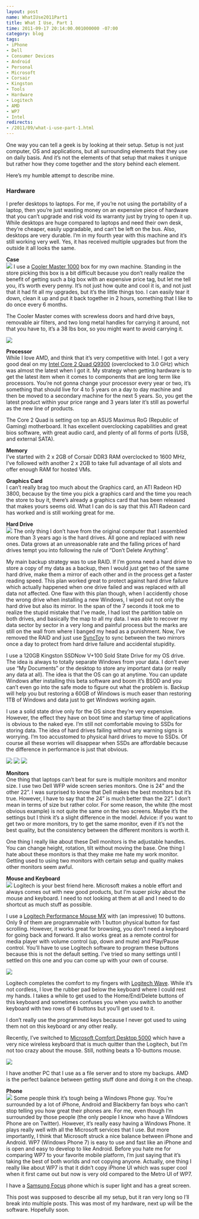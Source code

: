 ```yaml
---
layout: post
name: WhatIUse2011Part1
title: What I Use, Part 1
time: 2011-09-17 20:14:00.001000000 -07:00
category: blog
tags:
- iPhone
- Dell
- Consumer Devices
- Android
- Personal
- Microsoft
- Corsair
- Kingston
- Tools
- Hardware
- Logitech
- AMD
- WP7
- Intel
redirects:
- /2011/09/what-i-use-part-1.html
---
```

One way you can tell a geek is by looking at their setup. Setup is not just computer, OS and applications, but all surrounding elements that they use on daily basis. And it’s not the elements of that setup that makes it unique but rather how they come together and the story behind each element.

Here’s my humble attempt to describe mine.

### Hardware

I prefer desktops to laptops. For me, if you’re not using the portability of a laptop, then you’re just wasting money on an expensive piece of hardware that you can’t upgrade and risk void its warranty just by trying to open it up. While desktops are huge compared to laptops and need their own desk, they’re cheaper, easily upgradable, and can’t be left on the bus. Also, desktops are very durable. I’m in my fourth year with this machine and it’s still working very well. Yes, it has received multiple upgrades but from the outside it all looks the same.

**Case**  
<img class="imageOnRight" src="{{ site.imagesFolder }}{{ page.name }}/MasterCooler03.jpg">
I use a [Cooler Master 1000](http://www.coolermaster-usa.com/product.php?category_id=18&amp;product_id=2700) box for my own machine. Standing in the store picking this box is a bit difficult because you don’t really realize the benefit of getting such a big box with an expensive price tag, but let me tell you, it’s worth every penny. It’s not just how quite and cool it is, and not just that it had fit all my upgrades, but it’s the little things too. I can easily tear it down, clean it up and put it back together in 2 hours, something that I like to do once every 6 months.

The Cooler Master comes with screwless doors and hard drive bays, removable air filters, and two long metal handles for carrying it around, not that you have to, it’s a 38 lbs box, so you might want to avoid carrying it.

<img class="imageOnRight" src="{{ site.imagesFolder }}{{ page.name }}/MasterCooler01.jpg">

**Processor**  
While I love AMD, and think that it’s very competitive with Intel. I got a very good deal on my [Intel Core 2 Quad Q9300](http://ark.intel.com/products/33922/Intel-Core2-Quad-Processor-Q9300-%286M-Cache-2_50-GHz-1333-MHz-FSB%29) (overclocked to 3.0 GHz) which was almost the latest when I got it. My strategy when getting hardware is to get the latest item when it comes to components that are long term like processors. You’re not gonna change your processor every year or two, it’s something that should live for 4 to 5 years on a day to day machine and then be moved to a secondary machine for the next 5 years. So, you get the latest product within your price range and 3 years later it’s still as powerful as the new line of products.

The Core 2 Quad is setting on top an ASUS Maximus RoG (Republic of Gaming) motherboard. It has excellent overclocking capabilities and great bios software, with great audio card, and plenty of all forms of ports (USB, and external SATA).

**Memory**  
I’ve started with 2 x 2GB of Corsair DDR3 RAM overclocked to 1600 MHz, I’ve followed with another 2 x 2GB to take full advantage of all slots and offer enough RAM for hosted VMs.

**Graphics Card**  
I can’t really brag too much about the Graphics card, an ATI Radeon HD 3800, because by the time you pick a graphics card and the time you reach the store to buy it, there’s already a graphics card that has been released that makes yours seems old. What I can do is say that this ATI Radeon card has worked and is still working great for me.

**Hard Drive**  
<img class="imageOnRight" src="{{ site.imagesFolder }}{{ page.name }}/KingstonSSD02.jpg">
The only thing I don’t have from the original computer that I assembled more than 3 years ago is the hard drives. All gone and replaced with new ones. Data grows at an unreasonable rate and the falling prices of hard drives tempt you into following the rule of “Don’t Delete Anything”.

My main backup strategy was to use RAID. If I’m gonna need a hard drive to store a copy of my data as a backup, then I would just get two of the same hard drive, make them a mirror of each other and in the process get a faster reading speed. This plan worked great to protect against hard drive failure which actually happened when one drive failed and was replaced with all data not affected. One flaw with this plan though, when I accidently chose the wrong drive when installing a new Windows, I wiped out not only the hard drive but also its mirror. In the span of the 7 seconds it took me to realize the stupid mistake that I’ve made, I had lost the partition table on both drives, and basically the map to all my data. I was able to recover my data sector by sector in a very long and painful process but the marks are still on the wall from where I banged my head as a punishment. Now, I’ve removed the RAID and just use [SyncToy](http://www.microsoft.com/download/en/details.aspx?id=15155) to sync between the two mirrors once a day to protect from hard drive failure and accidental stupidity.

I use a 120GB Kingston SSDNow V+100 Sold State Drive for my OS drive. The idea is always to totally separate Windows from your data. I don’t ever use “My Documents” or the desktop to store any important data (or really any data at all). The idea is that the OS can go at anytime. You can update Windows after installing this beta software and boom it’s BSOD and you can’t even go into the safe mode to figure out what the problem is. Backup will help you but restoring a 60GB of Windows is much easer than restoring 1TB of Windows and data just to get Windows working again.

I use a solid state drive only for the OS since they’re very expensive. However, the effect they have on boot time and startup time of applications is obvious to the naked eye. I’m still not comfortable moving to SSDs for storing data. The idea of hard drives failing without any warning signs is worrying. I’m too accustomed to physical hard drives to move to SSDs. Of course all these worries will disappear when SSDs are affordable because the difference in performance is just that obvious.

<img class="imageOnRight" src="{{ site.imagesFolder }}{{ page.name }}/DellMonitor01.jpg">
<img class="imageOnRight" src="{{ site.imagesFolder }}{{ page.name }}/DellMonitor02.jpg">
<img class="imageOnRight" src="{{ site.imagesFolder }}{{ page.name }}/DellMonitor03.jpg">

**Monitors**  
One thing that laptops can’t beat for sure is multiple monitors and monitor size. I use two Dell WFP wide screen series monitors. One is 24” and the other 22”. I was surprised to know that Dell makes the best monitors but it’s true. However, I have to say that the 24” is much better than the 22”. I don’t mean in terms of size but rather color. For some reason, the white (the most obvious example) is not quite the same on the two screens. Maybe it’s the settings but I think it’s a slight difference in the model. Advice: if you want to get two or more monitors, try to get the same monitor, even if it’s not the best quality, but the consistency between the different monitors is worth it.

One thing I really like about these Dell monitors is the adjustable handles. You can change height, rotation, tilt without moving the base. One thing I hate about these monitors is that they make me hate my work monitor. Getting used to using two monitors with certain setup and quality makes other monitors seem awful.

**Mouse and Keyboard**  
<img class="imageInCenter" src="{{ site.imagesFolder }}{{ page.name }}/LogitechPerformanceMouseMX01.jpg">
Logitech is your best friend here. Microsoft makes a noble effort and always comes out with new good products, but I’m super picky about the mouse and keyboard. I need to not looking at them at all and I need to do shortcut as much stuff as possible.

I use a [Logitech Performance Mouse MX](http://www.logitech.com/en-us/mice-pointers/mice/devices/5845) with (an impressive) 10 buttons. Only 9 of them are programmable with 1 button physical button for fast scrolling. However, it works great for browsing, you don’t need a keyboard for going back and forward. It also works great as a remote control for media player with volume control (up, down and mute) and Play/Pause control. You’ll have to use Logitech software to program these buttons because this is not the default setting. I’ve tried so many settings until I settled on this one and you can come up with your own of course.

<img class="imageInCenter" src="{{ site.imagesFolder }}{{ page.name }}/LogitechWave01.jpg">

Logitech completes the comfort to my fingers with [Logitech Wave](http://www.logitech.com/en-us/keyboards/keyboard/devices/5994). While it’s not cordless, I love the rubber pad below the keyboard where I could rest my hands. I takes a while to get used to the Home/End/Delete buttons of this keyboard and sometimes confuses you when you switch to another keyboard with two rows of 6 buttons but you’ll get used to it.

I don’t really use the programmed keys because I never got used to using them not on this keyboard or any other really.

Recently, I’ve switched to [Microsoft Comfort Desktop 5000](http://www.microsoft.com/hardware/en-us/p/wireless-comfort-desktop-5000/CSD-00001) which have a very nice wireless keyboard that is much quitter than the Logitech, but I’m not too crazy about the mouse. Still, nothing beats a 10-buttons mouse.

<img class="imageInCenter" src="{{ site.imagesFolder }}{{ page.name }}/MicrosoftComfortDesktop01.jpg">

I have another PC that I use as a file server and to store my backups. AMD is the perfect balance between getting stuff done and doing it on the cheap.

**Phone**  
<img class="imageOnRight" src="{{ site.imagesFolder }}{{ page.name }}/SamsungFocus01.jpg">
Some people think it’s tough being a Windows Phone guy. You’re surrounded by a lot of iPhone, Android and Blackberry fan boys who can’t stop telling you how great their phones are. For me, even though I’m surrounded by those people (the only people I know who have a Windows Phone are on Twitter). However, it’s really easy having a Windows Phone. It plays really well with all the Microsoft services that I use. But more importantly, I think that Microsoft struck a nice balance between iPhone and Android. WP7 (Windows Phone 7) is easy to use and fast like an iPhone and is open and easy to develop to like Android. Before you hate me for comparing WP7 to your favorite mobile platform, I’m just saying that it’s taking the best of both worlds and not copying anyone. Actually, one thing I really like about WP7 is that it didn’t copy iPhone UI which was super cool when it first came out but now is very old compared to the Metro UI of WP7.

I have a [Samsung Focus](http://www.samsung.com/us/mobile/cell-phones/SGH-I917ZKAATT) phone which is super light and has a great screen.

This post was supposed to describe all my setup, but it ran very long so I’ll break into multiple posts. This was most of my hardware, next up will be the software. Hopefully soon.

